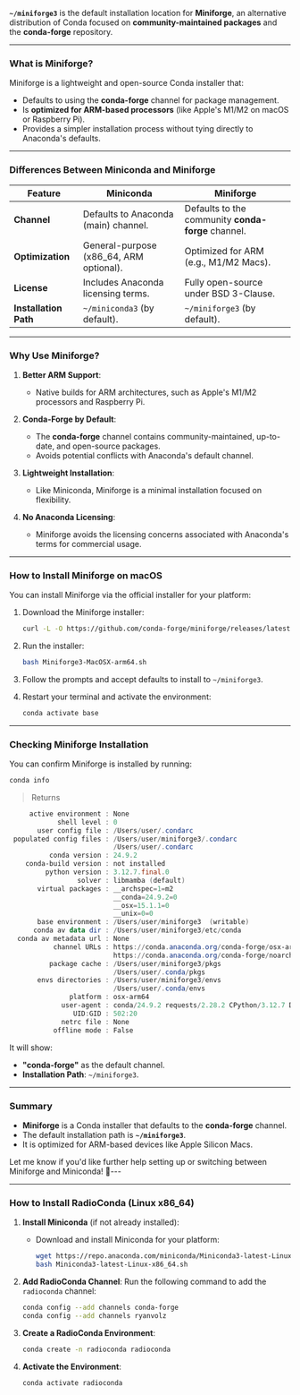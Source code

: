 **`~/miniforge3`** is the default installation location for **Miniforge**, an alternative distribution of Conda focused on **community-maintained packages** and the **conda-forge** repository.

---

### **What is Miniforge?**
Miniforge is a lightweight and open-source Conda installer that:
- Defaults to using the **conda-forge** channel for package management.
- Is **optimized for ARM-based processors** (like Apple's M1/M2 on macOS or Raspberry Pi).
- Provides a simpler installation process without tying directly to Anaconda's defaults.

---

### **Differences Between Miniconda and Miniforge**
| **Feature**          | **Miniconda**                              | **Miniforge**                                     |
|----------------------|-------------------------------------------|----------------------------------------------------|
| **Channel**          | Defaults to Anaconda (main) channel.      | Defaults to the community **conda-forge** channel. |
| **Optimization**     | General-purpose (x86_64, ARM optional).   | Optimized for ARM (e.g., M1/M2 Macs).              |
| **License**          | Includes Anaconda licensing terms.        | Fully open-source under BSD 3-Clause.              |
| **Installation Path**| `~/miniconda3` (by default).              | `~/miniforge3` (by default).                       |

---

### **Why Use Miniforge?**
1. **Better ARM Support**:
   - Native builds for ARM architectures, such as Apple's M1/M2 processors and Raspberry Pi.

2. **Conda-Forge by Default**:
   - The **conda-forge** channel contains community-maintained, up-to-date, and open-source packages.
   - Avoids potential conflicts with Anaconda's default channel.

3. **Lightweight Installation**:
   - Like Miniconda, Miniforge is a minimal installation focused on flexibility.

4. **No Anaconda Licensing**:
   - Miniforge avoids the licensing concerns associated with Anaconda's terms for commercial usage.

---

### **How to Install Miniforge on macOS**
You can install Miniforge via the official installer for your platform:
1. Download the Miniforge installer:
   ```bash
   curl -L -O https://github.com/conda-forge/miniforge/releases/latest/download/Miniforge3-MacOSX-arm64.sh
   ```

2. Run the installer:
   ```bash
   bash Miniforge3-MacOSX-arm64.sh
   ```

3. Follow the prompts and accept defaults to install to `~/miniforge3`.

4. Restart your terminal and activate the environment:
   ```bash
   conda activate base
   ```

---

### **Checking Miniforge Installation**
You can confirm Miniforge is installed by running:
```bash
conda info
```
> Returns
```powershell
     active environment : None
            shell level : 0
       user config file : /Users/user/.condarc
 populated config files : /Users/user/miniforge3/.condarc
                          /Users/user/.condarc
          conda version : 24.9.2
    conda-build version : not installed
         python version : 3.12.7.final.0
                 solver : libmamba (default)
       virtual packages : __archspec=1=m2
                          __conda=24.9.2=0
                          __osx=15.1.1=0
                          __unix=0=0
       base environment : /Users/user/miniforge3  (writable)
      conda av data dir : /Users/user/miniforge3/etc/conda
  conda av metadata url : None
           channel URLs : https://conda.anaconda.org/conda-forge/osx-arm64
                          https://conda.anaconda.org/conda-forge/noarch
          package cache : /Users/user/miniforge3/pkgs
                          /Users/user/.conda/pkgs
       envs directories : /Users/user/miniforge3/envs
                          /Users/user/.conda/envs
               platform : osx-arm64
             user-agent : conda/24.9.2 requests/2.28.2 CPython/3.12.7 Darwin/24.1.0 OSX/15.1.1 solver/libmamba conda-libmamba-solver/24.9.0 libmambapy/1.5.9
                UID:GID : 502:20
             netrc file : None
           offline mode : False
```
It will show:
- **"conda-forge"** as the default channel.
- **Installation Path**: `~/miniforge3`.

---

### **Summary**
- **Miniforge** is a Conda installer that defaults to the **conda-forge** channel.
- The default installation path is **`~/miniforge3`**.
- It is optimized for ARM-based devices like Apple Silicon Macs.

Let me know if you'd like further help setting up or switching between Miniforge and Miniconda! 🚀---

---

### **How to Install RadioConda** (Linux x86_64)
1. **Install Miniconda** (if not already installed):
   - Download and install Miniconda for your platform:
     ```bash
     wget https://repo.anaconda.com/miniconda/Miniconda3-latest-Linux-x86_64.sh
     bash Miniconda3-latest-Linux-x86_64.sh
     ```

2. **Add RadioConda Channel**:
   Run the following command to add the `radioconda` channel:
   ```bash
   conda config --add channels conda-forge
   conda config --add channels ryanvolz
   ```

3. **Create a RadioConda Environment**:
   ```bash
   conda create -n radioconda radioconda
   ```

4. **Activate the Environment**:
   ```bash
   conda activate radioconda
   ```

